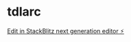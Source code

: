 # tdlarc

[Edit in StackBlitz next generation editor ⚡️](https://stackblitz.com/~/github.com/ShahariaAbir/tdlarc)